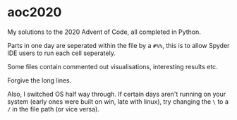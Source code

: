 # aoc2020
My solutions to the 2020 Advent of Code, all completed in Python.

Parts in one day are seperated within the file by a `#%%`, this is to allow Spyder IDE users to run each cell seperately.

Some files contain commented out visualisations, interesting results etc.

Forgive the long lines.

Also, I switched OS half way through. If certain days aren't running on your system (early ones were built on win, late with linux), try changing the `\` to a `/` in the file path (or vice versa).
